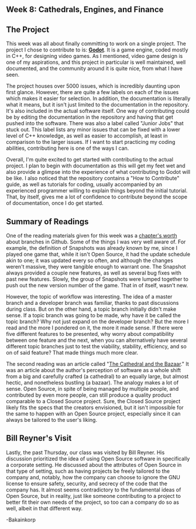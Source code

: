 Week 8: Cathedrals, Engines, and Finance
-

The Project
-

This week was all about finally committing to work on a single project. The project I chose to contribute to is: **[Godot](https://github.com/godotengine/godot)**. It is a game engine, coded mostly in C++, for designing video games. As I mentioned, video game design is one of my aspirations, and this project in particular is well maintained, well documented, and the community around it is quite nice, from what I have seen.

The project houses over 5000 issues, which is incredibly daunting upon first glance. However, there are quite a few labels on each of the issues which makes it easier for selection. In addition, the documentation is literally what it means, but it isn't just limited to the documentation in the repository. It's also included in the actual software itself. One way of contributing could be by editing the documentation in the repository and having that get pushed into the software. There was also a label called "Junior Jobs" that stuck out. This label lists any minor issues that can be fixed with a lower level of C++ knowledge, as well as easier to accomplish, at least in comparison to the larger issues. If I want to start practicing my coding abilities, contributing here is one of the ways I can.

Overall, I'm quite excited to get started with contributing to the actual project. I plan to begin with documentation as this will get my feet wet and also provide a glimpse into the experience of what contributing to Godot will be like. I also noticed that the repository contains a "How to Contribute" guide, as well as tutorials for coding, usually accompanied by an experienced programmer willing to explain things beyond the initial tutorial. That, by itself, gives me a lot of confidence to contribute beyond the scope of documentation, once I do get started.

Summary of Readings
-

One of the reading materials given for this week was a [chapter's worth](https://git-scm.com/book/en/v2/Git-Branching-Branches-in-a-Nutshell) about branches in Github. Some of the things I was very well aware of. For example, the definition of Snapshots was already known by me, since I played one game that, while it isn't Open Source, it had the update schedule akin to one; it was updated every so often, and although the changes weren't massive, they were tangible enough to warrant one. The Snapshot always provided a couple new features, as well as several bug fixes with past new features. Slowly, the group of Snapshots were lumped together to push out the new version number of the game. That in of itself, wasn't new.

However, the topic of workflow was interesting. The idea of a master branch and a developer branch was familiar, thanks to past discussions during class. But on the other hand, a topic branch initially didn't make sense. If a topic branch was going to be made, why have it be called the topic branch? Why not just expand on the developer branch? But the more I read and the more I pondered on it, the more it made sense. If there were five different features to be presented, why worry about compatibility between one feature and the next, when you can alternatively have several different topic branches just to test the viability, stability, efficiency, and so on of said feature? That made things much more clear.

The second reading was an article called "[The Cathedral and the Bazaar](http://www.catb.org/~esr/writings/cathedral-bazaar/cathedral-bazaar/index.html)." It was an article about the author's perception of software as a whole shift from a big and carefully crafted (a cathedral) to an equally large, but almost hectic, and nonetheless bustling (a bazaar). The analogy makes a lot of sense. Open Source, in spite of being managed by multiple people, and contributed by even more people, can still produce a quality product comparable to a Closed Source project. Sure, the Closed Source project likely fits the specs that the creators envisioned, but it isn't impossible for the same to happen with an Open Source project, especially since it can always be tailored to the user's liking.

Bill Reyner's Visit
-

Lastly, the past Thursday, our class was visited by Bill Reyner. His discussion prioritized the idea of using Open Source software in specifically a corporate setting. He discussed about the attributes of Open Source in that type of setting, such as having projects be freely tailored to the company and, notably, how the company can choose to ignore the GNU license to ensure safety, security, and secrecy of the code that the company has. It almost seems contradictory to the fundamental ideas of Open Source, but in reality, just like someone contributing to a project to better fit their own needs of the project, so too can a company do so as well, albeit in that different way. 

-Bakainkorp
